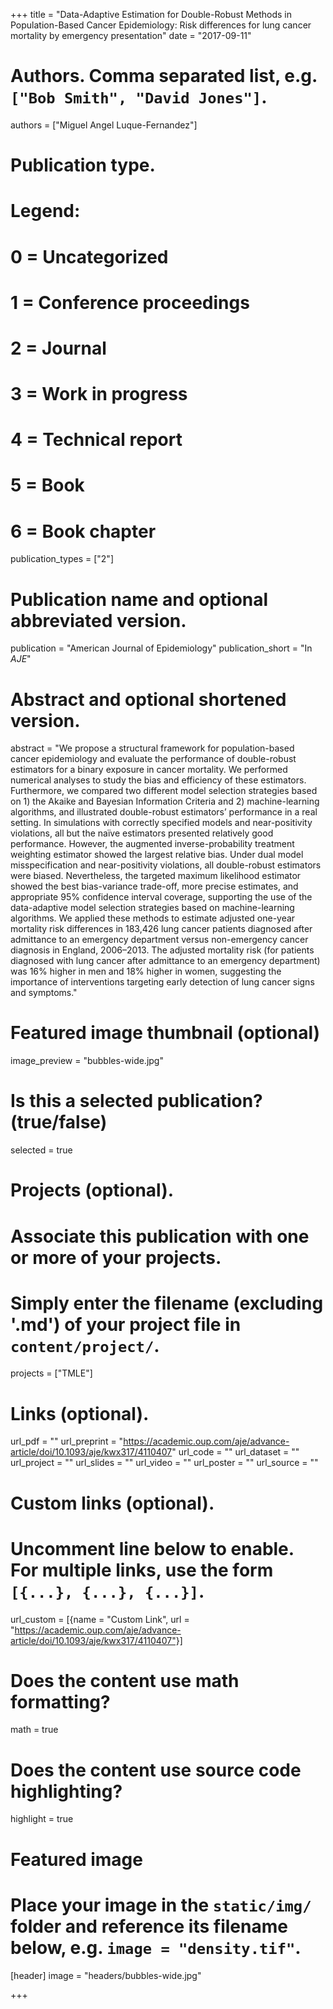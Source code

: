 +++
title = "Data-Adaptive Estimation for Double-Robust Methods in Population-Based Cancer Epidemiology: Risk differences for lung cancer mortality by emergency presentation"
date = "2017-09-11"

# Authors. Comma separated list, e.g. `["Bob Smith", "David Jones"]`.
authors = ["Miguel Angel Luque-Fernandez"]

# Publication type.
# Legend:
# 0 = Uncategorized
# 1 = Conference proceedings
# 2 = Journal
# 3 = Work in progress
# 4 = Technical report
# 5 = Book
# 6 = Book chapter
publication_types = ["2"]

# Publication name and optional abbreviated version.
publication = "American Journal of Epidemiology"
publication_short = "In *AJE*"

# Abstract and optional shortened version.
abstract = "We propose a structural framework for population-based cancer epidemiology and evaluate the performance of double-robust estimators for a binary exposure in cancer mortality. We performed numerical analyses to study the bias and efficiency of these estimators. Furthermore, we compared two different model selection strategies based on 1) the Akaike and Bayesian Information Criteria and 2) machine-learning algorithms, and illustrated double-robust estimators’ performance in a real setting. In simulations with correctly specified models and near-positivity violations, all but the naïve estimators presented relatively good performance. However, the augmented inverse-probability treatment weighting estimator showed the largest relative bias. Under dual model misspecification and near-positivity violations, all double-robust estimators were biased. Nevertheless, the targeted maximum likelihood estimator showed the best bias-variance trade-off, more precise estimates, and appropriate 95% confidence interval coverage, supporting the use of the data-adaptive model selection strategies based on machine-learning algorithms. We applied these methods to estimate adjusted one-year mortality risk differences in 183,426 lung cancer patients diagnosed after admittance to an emergency department versus non-emergency cancer diagnosis in England, 2006–2013. The adjusted mortality risk (for patients diagnosed with lung cancer after admittance to an emergency department) was 16% higher in men and 18% higher in women, suggesting the importance of interventions targeting early detection of lung cancer signs and symptoms."

# Featured image thumbnail (optional)
image_preview = "bubbles-wide.jpg"

# Is this a selected publication? (true/false)
selected = true

# Projects (optional).
#   Associate this publication with one or more of your projects.
#   Simply enter the filename (excluding '.md') of your project file in `content/project/`.
projects = ["TMLE"]

# Links (optional).
url_pdf = ""
url_preprint = "https://academic.oup.com/aje/advance-article/doi/10.1093/aje/kwx317/4110407"
url_code = ""
url_dataset = ""
url_project = ""
url_slides = ""
url_video = ""
url_poster = ""
url_source = ""

# Custom links (optional).
#   Uncomment line below to enable. For multiple links, use the form `[{...}, {...}, {...}]`.
url_custom = [{name = "Custom Link", url = "https://academic.oup.com/aje/advance-article/doi/10.1093/aje/kwx317/4110407"}]

# Does the content use math formatting?
math = true

# Does the content use source code highlighting?
highlight = true

# Featured image
# Place your image in the `static/img/` folder and reference its filename below, e.g. `image = "density.tif"`.
[header]
image = "headers/bubbles-wide.jpg"

+++

